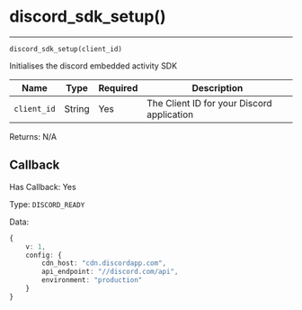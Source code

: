 # discord_sdk_setup()
---
`discord_sdk_setup(client_id)`

Initialises the discord embedded activity SDK

| Name | Type | Required | Description |
| - | - | - | - |
| `client_id` | String | Yes | The Client ID for your Discord application |

Returns: N/A

## Callback

Has Callback: Yes

Type: `DISCORD_READY`

Data:

```ts
{
    v: 1,
    config: {
        cdn_host: "cdn.discordapp.com",
        api_endpoint: "//discord.com/api",
        environment: "production"
    }
}
```

